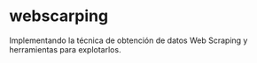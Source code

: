 # webscarping
Implementando la técnica de obtención de datos Web Scraping y herramientas para explotarlos.
